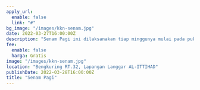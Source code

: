 ```yaml
---
apply_url: 
  enable: false
  link: "#"
bg_image: "/images/kkn-senam.jpg"
date: 2022-03-27T16:00:00Z
description: "Senam Pagi ini dilaksanakan tiap minggunya mulai pada pukul 07.00 - Selesai."
fee: 
  enable: false
  harga: Gratis
image: "/images/kkn-senam.jpg"
location: "Bengkuring RT.32, Lapangan Langgar AL-ITTIHAD"
publishDate: 2022-03-28T16:00:00Z
title: "Senam Pagi"
---
```


